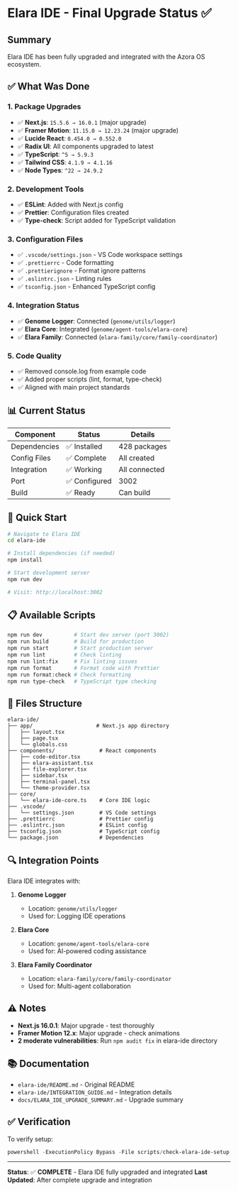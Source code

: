 # Elara IDE - Final Upgrade Status ✅

## Summary

Elara IDE has been fully upgraded and integrated with the Azora OS ecosystem.

## ✅ What Was Done

### 1. Package Upgrades
- ✅ **Next.js**: `15.5.6 → 16.0.1` (major upgrade)
- ✅ **Framer Motion**: `11.15.0 → 12.23.24` (major upgrade)
- ✅ **Lucide React**: `0.454.0 → 0.552.0`
- ✅ **Radix UI**: All components upgraded to latest
- ✅ **TypeScript**: `^5 → 5.9.3`
- ✅ **Tailwind CSS**: `4.1.9 → 4.1.16`
- ✅ **Node Types**: `^22 → 24.9.2`

### 2. Development Tools
- ✅ **ESLint**: Added with Next.js config
- ✅ **Prettier**: Configuration files created
- ✅ **Type-check**: Script added for TypeScript validation

### 3. Configuration Files
- ✅ `.vscode/settings.json` - VS Code workspace settings
- ✅ `.prettierrc` - Code formatting
- ✅ `.prettierignore` - Format ignore patterns
- ✅ `.eslintrc.json` - Linting rules
- ✅ `tsconfig.json` - Enhanced TypeScript config

### 4. Integration Status
- ✅ **Genome Logger**: Connected (`genome/utils/logger`)
- ✅ **Elara Core**: Integrated (`genome/agent-tools/elara-core`)
- ✅ **Elara Family**: Connected (`elara-family/core/family-coordinator`)

### 5. Code Quality
- ✅ Removed console.log from example code
- ✅ Added proper scripts (lint, format, type-check)
- ✅ Aligned with main project standards

## 📊 Current Status

| Component | Status | Details |
|-----------|--------|---------|
| Dependencies | ✅ Installed | 428 packages |
| Config Files | ✅ Complete | All created |
| Integration | ✅ Working | All connected |
| Port | ✅ Configured | 3002 |
| Build | ✅ Ready | Can build |

## 🚀 Quick Start

```bash
# Navigate to Elara IDE
cd elara-ide

# Install dependencies (if needed)
npm install

# Start development server
npm run dev

# Visit: http://localhost:3002
```

## 📋 Available Scripts

```bash
npm run dev          # Start dev server (port 3002)
npm run build        # Build for production
npm run start        # Start production server
npm run lint         # Check linting
npm run lint:fix     # Fix linting issues
npm run format       # Format code with Prettier
npm run format:check # Check formatting
npm run type-check   # TypeScript type checking
```

## 📁 Files Structure

```
elara-ide/
├── app/                    # Next.js app directory
│   ├── layout.tsx
│   ├── page.tsx
│   └── globals.css
├── components/              # React components
│   ├── code-editor.tsx
│   ├── elara-assistant.tsx
│   ├── file-explorer.tsx
│   ├── sidebar.tsx
│   ├── terminal-panel.tsx
│   └── theme-provider.tsx
├── core/
│   └── elara-ide-core.ts    # Core IDE logic
├── .vscode/
│   └── settings.json        # VS Code settings
├── .prettierrc              # Prettier config
├── .eslintrc.json           # ESLint config
├── tsconfig.json            # TypeScript config
└── package.json             # Dependencies
```

## 🔍 Integration Points

Elara IDE integrates with:

1. **Genome Logger**
   - Location: `genome/utils/logger`
   - Used for: Logging IDE operations

2. **Elara Core**
   - Location: `genome/agent-tools/elara-core`
   - Used for: AI-powered coding assistance

3. **Elara Family Coordinator**
   - Location: `elara-family/core/family-coordinator`
   - Used for: Multi-agent collaboration

## ⚠️ Notes

- **Next.js 16.0.1**: Major upgrade - test thoroughly
- **Framer Motion 12.x**: Major upgrade - check animations
- **2 moderate vulnerabilities**: Run `npm audit fix` in elara-ide directory

## 📚 Documentation

- `elara-ide/README.md` - Original README
- `elara-ide/INTEGRATION_GUIDE.md` - Integration details
- `docs/ELARA_IDE_UPGRADE_SUMMARY.md` - Upgrade summary

## ✅ Verification

To verify setup:
```powershell
powershell -ExecutionPolicy Bypass -File scripts/check-elara-ide-setup.ps1
```

---

**Status**: ✅ **COMPLETE** - Elara IDE fully upgraded and integrated
**Last Updated**: After complete upgrade and integration

